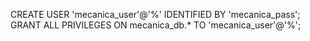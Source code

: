 CREATE USER 'mecanica_user'@'%' IDENTIFIED BY 'mecanica_pass';
GRANT ALL PRIVILEGES ON mecanica_db.* TO 'mecanica_user'@'%';